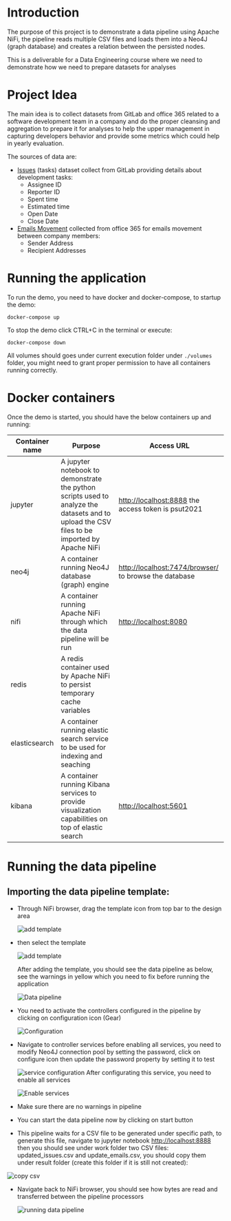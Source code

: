# Introduction
The purpose of this project is to demonstrate a data pipeline using Apache NiFi, the pipeline reads multiple
CSV files and loads them into a Neo4J (graph database) and creates a relation between the persisted nodes.

This is a deliverable for a Data Engineering course where we need to demonstrate how we need to prepare
datasets for analyses 

# Project Idea
The main idea is to collect datasets from GitLab and office 365 related to a software development team 
in a company and do the proper cleansing and aggregation to prepare it for analyses to help the upper
management in capturing developers behavior and provide some metrics which could help in yearly evaluation.

The sources of data are:
* [Issues](notebooks/updated_issues.csv) (tasks) dataset collect from GitLab providing details about development tasks:
    * Assignee ID
    * Reporter ID
    * Spent time
    * Estimated time
    * Open Date
    * Close Date
* [Emails Movement](notebooks/updated_email.csv) collected from office 365 for emails movement between company members:
    * Sender Address
    * Recipient Addresses
 
# Running the application
To run the demo, you need to have docker and docker-compose, to startup the demo:
```shell script
docker-compose up
```

To stop the demo click CTRL+C in the terminal or execute: 
```shell script
docker-compose down
```
All volumes should goes under current execution folder under ```./volumes``` folder, you might need to grant
proper permission to have all containers running correctly.

# Docker containers
Once the demo is started, you should have the below containers up and running:

| Container name | Purpose                                                                                                                                     | Access URL                                                                              |
|----------------|---------------------------------------------------------------------------------------------------------------------------------------------|-----------------------------------------------------------------------------------------|
| jupyter        | A jupyter notebook to demonstrate the python scripts used to analyze the datasets and to upload the CSV files to be imported by Apache NiFi | [http://localhost:8888](http://localhost:8888) the access token is psut2021             |
| neo4j          | A container running Neo4J database (graph) engine                                                                                           | [http://localhost:7474/browser/](http://localhost:7474/browser/) to browse the database |
| nifi           | A container running Apache NiFi through which the data pipeline will be run                                                                 | [http://localhost:8080](http://localhost:8080)                                          |
| redis          | A redis container used by Apache NiFi to persist temporary cache variables                                                                  |                                                                                         |
| elasticsearch  | A container running elastic search service to be used for indexing and seaching                                                             |                                                                                         |
| kibana         | A container running Kibana services to provide visualization capabilities on top of elastic search                                          | [http://localhost:5601](http://localhost:5601)                                          |

# Running the data pipeline
## Importing the data pipeline template:
* Through NiFi browser, drag the template icon from top bar to the design area  

  ![add template](manual/01-drag-drop-template.png)
* then select the template
  
    ![add template](manual/02-select-template.png)

    After adding the template, you should see the data pipeline as below, see the warnings in yellow which
    you need to fix before running the application
    
    ![Data pipeline](manual/02-fix-warnings.png)
    
* You need to activate the controllers configured in the pipeline by clicking on configuration icon (Gear) 

  ![Configuration](manual/04-fix-configuration.png)
* Navigate to controller services before enabling all services, you need to modify Neo4J connection pool by setting
    the password,  click on configure icon then update the password property by setting it to test
    
    ![service configuration](manual/05-configure-neo4j.png)
    After configurating this service, you need to enable all services
    
  ![Enable services](manual/06-enable-services.png)
* Make sure there are no warnings in pipeline 
* You can start the data pipeline now by clicking on start button
* This pipeline waits for a CSV file to be generated under specific path, to generate this file, 
 navigate to jupyter notebook [http://localhost:8888](http://localhost:8888) 
 then you should see under work folder two CSV files: updated_issues.csv and update_emails.csv, you should
 copy them under result folder (create this folder if it is still not created):
 
 ![copy csv](manual/08-create-upload-path.png) 

* Navigate back to NiFi browser, you should see how bytes are read and transferred between the pipeline processors 

  ![running data pipeline](manual/09-start-pipeline.png)

